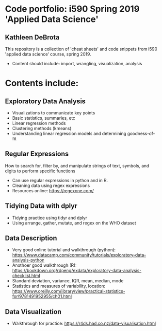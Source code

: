 # Code portfolio: i590 Spring 2019 'Applied Data Science'
## Kathleen DeBrota

This repository is a collection of 'cheat sheets' and code snippets from i590 'applied data science' course, spring 2019.
- Content should include: import, wrangling, visualization, analysis

# Contents include: 
## Exploratory Data Analysis
- Visualizations to communicate key points
- Basic statistics, summaries, etc
- Linear regression methods
- Clustering methods (kmeans)
- Understanding linear regression models and determining goodness-of-fit
## Regular Expressions
How to search for, filter by, and manipulate strings of text, symbols, and digits to perform specific functions
- Can use regular expressions in python and in R.
- Cleaning data using regex expressions
- Resources online: https://regexone.com/
## Tidying Data with dplyr
- Tidying practice using tidyr and dplyr
- Using arrange, gather, mutate, and regex on the WHO dataset
## Data Description
- Very good online tutorial and walkthrough (python): https://www.datacamp.com/community/tutorials/exploratory-data-analysis-python
- Anothoer good walkthrough (R): https://bookdown.org/rdpeng/exdata/exploratory-data-analysis-checklist.html
- Standard deviation, variance, IQR, mean, median, mode
- Statistics and measures of variability, location: https://www.oreilly.com/library/view/practical-statistics-for/9781491952955/ch01.html
## Data Visualization
- Walkthrough for practice: https://r4ds.had.co.nz/data-visualisation.html
